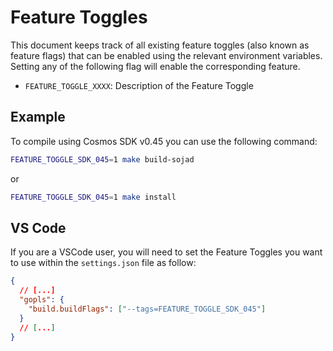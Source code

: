 # Feature Toggles

This document keeps track of all existing feature toggles (also known as feature flags) that can be enabled using the relevant environment variables. Setting any of the following flag will enable the corresponding feature.

- `FEATURE_TOGGLE_XXXX`: Description of the Feature Toggle

## Example

To compile using Cosmos SDK v0.45 you can use the following command:

```bash
FEATURE_TOGGLE_SDK_045=1 make build-sojad
```

or

```bash
FEATURE_TOGGLE_SDK_045=1 make install
```

## VS Code

If you are a VSCode user, you will need to set the Feature Toggles you want to use within the `settings.json` file as follow:

```json
{
  // [...]
  "gopls": {
    "build.buildFlags": ["--tags=FEATURE_TOGGLE_SDK_045"]
  }
  // [...]
}
```
